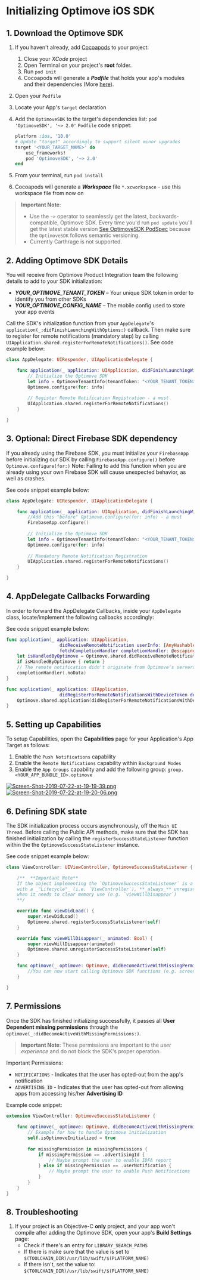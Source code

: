 # Initializing Optimove iOS SDK

## 1. Download the Optimove SDK

1. If you haven't already, add [Cocoapods](https://guides.cocoapods.org/using/getting-started.html) to your project:
   1. Close your _XCode_ project
   2. Open Terminal on your project's **root** folder.
   3. Run `pod init`
   4. Cocoapods will generate a **_Podfile_** that holds your app's modules and their dependencies (More [here](https://guides.cocoapods.org/using/the-podfile.html)).
2. Open your `Podfile`
3. Locate your App's `target` declaration
4. Add the `OptimoveSDK` to the target's dependencies list: `pod 'OptimoveSDK', '~> 2.0'`
    `Podfile` code snippet:
    
    ```ruby
    platform :ios, '10.0'
    # Update "target" accordingly to support silent minor upgrades
    target '<YOUR_TARGET_NAME>' do
        use_frameworks!
        pod 'OptimoveSDK', '~> 2.0'
    end
    ```

5. From your terminal, run `pod install`
6. Cocoapods will generate a **_Workspace_** file `*.xcworkspace` - use this workspace file from now on

> **Important Note**: 
> - Use the `~>` operator to seamlessly get the latest, backwards-compatible, Optimove SDK. Every time you'd run `pod update` you'll get the latest stable version [See OptimoveSDK PodSpec](https://cocoapods.org/pods/OptimoveSDK) because the `OptimoveSDK` follows semantic versioning.
> - Currently Carthrage is not supported.

## 2. Adding Optimove SDK Details
You will receive from Optimove Product Integration team the following details to add to your SDK initialization:

- ***YOUR_OPTIMOVE_TENANT_TOKEN*** – Your unique SDK token in order to identify you from other SDKs
- ***YOUR_OPTIMOVE_CONFIG_NAME*** – The mobile config used to store your app events

Call the SDK's initialization function from your `AppDelegate`'s `application(_:didFinishLaunchingWithOptions:)` callback. Then make sure to register for remote notifications (mandatory step) by calling `UIApplication.shared.registerForRemoteNotifications()`. See code example below:

```swift
class AppDelegate: UIResponder, UIApplicationDelegate {

    func application(_ application: UIApplication, didFinishLaunchingWithOptions launchOptions: [UIApplicationLaunchOptionsKey: Any]?) -> Bool {
        // Initialize the Optimove SDK
        let info = OptimoveTenantInfo(tenantToken: "<YOUR_TENANT_TOKEN>", configName:"<YOUR_CONFIG_NAME>")
        Optimove.configure(for: info)
        
        // Register Remote Notification Registration - a must
        UIApplication.shared.registerForRemoteNotifications()
    }

}
```

## 3. Optional: Direct Firebase SDK dependency
If you already using the Firebase SDK, you must initialize your `FirebaseApp` before initializing our SDK by calling `FirebaseApp.configure()` before `Optimove.configure(for:)`
Note: Failing to add this function when you are already using your own Firebase SDK will cause unexpected behavior, as well as crashes.

See code snippet example below:

```swift
class AppDelegate: UIResponder, UIApplicationDelegate {

    func application(_ application: UIApplication, didFinishLaunchingWithOptions launchOptions: [UIApplicationLaunchOptionsKey: Any]?) -> Bool {
        //Add this "before" Optimove.configure(for: info) - a must 
        FirebaseApp.configure()
        
        // Initialize the Optimove SDK
        let info = OptimoveTenantInfo(tenantToken: "<YOUR_TENANT_TOKEN>",configName:"<YOUR_CONFIG_NAME>")
        Optimove.configure(for: info)
        
        // Mandatory Remote Notification Registration
        UIApplication.shared.registerForRemoteNotifications()
    }

}
```

## 4. AppDelegate Callbacks Forwarding
In order to forward the AppDelegate Callbacks, inside your `AppDelegate` class, locate/implement the following callbacks accordingly:

See code snippet example below:

```swift
func application(_ application: UIApplication,
                    didReceiveRemoteNotification userInfo: [AnyHashable: Any],
                    fetchCompletionHandler completionHandler: @escaping (UIBackgroundFetchResult) -> Void) {
    let isHandledByOptimove = Optimove.shared.didReceiveRemoteNotification(userInfo: userInfo, didComplete: completionHandler)
    if isHandledByOptimove { return }
    // The remote notification didn't originate from Optimove's servers, so the app must handle it. Below is the default implementation
    completionHandler(.noData)
}

func application(_ application: UIApplication,
                    didRegisterForRemoteNotificationsWithDeviceToken deviceToken: Data) {
    Optimove.shared.application(didRegisterForRemoteNotificationsWithDeviceToken: deviceToken)
}
```

## 5. Setting up Capabilities
To setup Capabilities, open the **Capabilities** page for your Application's App Target as follows:

1. Enable the `Push Notifications` capability
2. Enable the `Remote Notifications` capability within `Background Modes`
3. Enable the `App Groups` capability and add the following group: `group.<YOUR_APP_BUNDLE_ID>.optimove`

[![Screen-Shot-2019-07-22-at-19-19-39.png](https://i.postimg.cc/dDMZ9mRd/Screen-Shot-2019-07-22-at-19-19-39.png)](https://postimg.cc/2Lw5kWK8)
[![Screen-Shot-2019-07-22-at-19-20-06.png](https://i.postimg.cc/wv7SXhj9/Screen-Shot-2019-07-22-at-19-20-06.png)](https://postimg.cc/cgG9Zt3z)

## 6. Defining SDK state
The SDK initialization process occurs asynchronously, off the `Main UI Thread`.
Before calling the Public API methods, make sure that the SDK has finished initialization by calling the `registerSuccessStateListener` function within the the `OptimoveSuccessStateListener` instance.

See code snippet example below:

```swift
class ViewController: UIViewController, OptimoveSuccessStateListener {

    /**  **Important Note**
    If the object implementing the `OptimoveSuccessStateListener` is a component
    with a _"Lifecycle"_ (i.e. `ViewController`), **_always_** unregister that object
    when it needs to clear memory use (e.g. `viewWillDisappear`)
    **/

    override func viewDidLoad() {
        super.viewDidLoad()
        Optimove.shared.registerSuccessStateListener(self)
    }

    override func viewWillDisappear(_ animated: Bool) {
        super.viewWillDisappear(animated)
        Optimove.shared.unregisterSuccessStateListener(self)
    }

    func optimove(_ optimove: Optimove, didBecomeActiveWithMissingPermissions missingPermissions: [OptimoveDeviceRequirement]) {
        //You can now start calling Optimove SDK functions (e.g. screenVisits)
    }

}
```

## 7. Permissions
Once the SDK has finished initializing successfully, it passes all **User Dependent missing permissions** through the `optimove(_:didBecomeActiveWithMissingPermissions:)`. <br/>
> **Important Note**: These permissions are important to the _user experience_ and do not block the SDK's proper operation.

Important Permissions:

- `NOTIFICATIONS` - Indicates that the user has opted-out from the app's notification
- `ADVERTISING_ID` - Indicates that the user has opted-out from allowing apps from accessing his/her **Advertising ID**

Example code snippet:

```swift
extension ViewController: OptimoveSuccessStateListener {
    
    func optimove(_ optimove: Optimove, didBecomeActiveWithMissingPermissions missingPermissions: [OptimoveDeviceRequirement]) {
        // Example for how to handle Optimove initialization
        self.isOptimoveInitialized = true
        
        for missingPermission in missingPermissions {
            if missingPermission == .advertisingId {
                // Maybe prompt the user to enable IDFA report
            } else if missingPermission == .userNotification {
                // Maybe prompt the user to enable Push Notifications
            }
        }
    }
}
```

## 8. Troubleshooting

1. If your project is an Objective-C **only** project, and your app won't compile after adding the Optimove SDK, open your app's **Build Settings** page:
    - Check if there's an entry for `LIBRARY_SEARCH_PATHS`
    - If there is make sure that the value is set to `$(TOOLCHAIN_DIR)/usr/lib/swift/$(PLATFORM_NAME)`
    - If there isn't, set the value to: `$(TOOLCHAIN_DIR)/usr/lib/swift/$(PLATFORM_NAME)`
